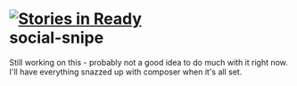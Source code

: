 [![Stories in Ready](https://badge.waffle.io/snipe/social-snipe.png)](http://waffle.io/snipe/social-snipe)  
social-snipe
============

Still working on this - probably not a good idea to do much with it right now. I'll have everything snazzed up with composer when it's all set. 

